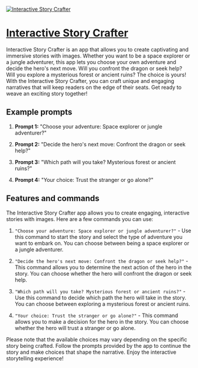 [![Interactive Story Crafter](https://files.oaiusercontent.com/file-Zso6ScM6Q4DXrWFG8gwkhdOD?se=2123-10-19T09%3A38%3A25Z&sp=r&sv=2021-08-06&sr=b&rscc=max-age%3D31536000%2C%20immutable&rscd=attachment%3B%20filename%3D4b5cf1e4-e8a4-4bbd-820a-1913f843392d.png&sig=wUxKns08vLIpzAmb41449bm5sbA76F%2BtThs0TcZI8IA%3D)](https://chat.openai.com/g/g-kwDaQhtFI-interactive-story-crafter)

# [Interactive Story Crafter](https://chat.openai.com/g/g-kwDaQhtFI-interactive-story-crafter)

Interactive Story Crafter is an app that allows you to create captivating and immersive stories with images. Whether you want to be a space explorer or a jungle adventurer, this app lets you choose your own adventure and decide the hero's next move. Will you confront the dragon or seek help? Will you explore a mysterious forest or ancient ruins? The choice is yours! With the Interactive Story Crafter, you can craft unique and engaging narratives that will keep readers on the edge of their seats. Get ready to weave an exciting story together!

## Example prompts

1. **Prompt 1:** "Choose your adventure: Space explorer or jungle adventurer?"

2. **Prompt 2:** "Decide the hero's next move: Confront the dragon or seek help?"

3. **Prompt 3:** "Which path will you take? Mysterious forest or ancient ruins?"

4. **Prompt 4:** "Your choice: Trust the stranger or go alone?"

## Features and commands

The Interactive Story Crafter app allows you to create engaging, interactive stories with images. Here are a few commands you can use:

1. `"Choose your adventure: Space explorer or jungle adventurer?"` - Use this command to start the story and select the type of adventure you want to embark on. You can choose between being a space explorer or a jungle adventurer.

2. `"Decide the hero's next move: Confront the dragon or seek help?"` - This command allows you to determine the next action of the hero in the story. You can choose whether the hero will confront the dragon or seek help.

3. `"Which path will you take? Mysterious forest or ancient ruins?"` - Use this command to decide which path the hero will take in the story. You can choose between exploring a mysterious forest or ancient ruins.

4. `"Your choice: Trust the stranger or go alone?"` - This command allows you to make a decision for the hero in the story. You can choose whether the hero will trust a stranger or go alone.

Please note that the available choices may vary depending on the specific story being crafted. Follow the prompts provided by the app to continue the story and make choices that shape the narrative. Enjoy the interactive storytelling experience!